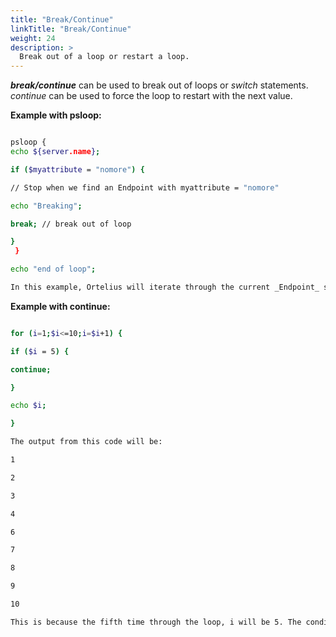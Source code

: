 ```yaml
---
title: "Break/Continue"
linkTitle: "Break/Continue"
weight: 24
description: >
  Break out of a loop or restart a loop. 
---
```



**_break/continue_** can be used to break out of loops or _switch_ statements. _continue_ can be used to force the loop to restart with the next value.

**Example with psloop:**

```bash

psloop {
echo ${server.name};

if ($myattribute = "nomore") {

// Stop when we find an Endpoint with myattribute = "nomore"

echo "Breaking";

break; // break out of loop

}
 }

echo "end of loop";

In this example, Ortelius will iterate through the current _Endpoint_ set, looking at the value of myattribute for each _Endpoint_. When it finds an _Endpoint_ with this attribute set to the value of nomore it will break out of the loop.
```

**Example with continue:**

```bash

for (i=1;$i<=10;i=$i+1) {

if ($i = 5) {

continue;

}

echo $i;

}

The output from this code will be:

1

2

3

4

6

7

8

9

10

This is because the fifth time through the loop, i will be 5. The condition will match and execute "continue" which will restart the loop with the next value (6).
```
